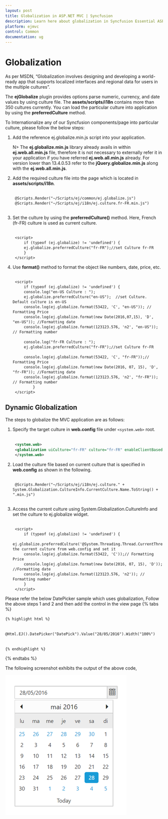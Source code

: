 ```yaml
---
layout: post
title: Globalization in ASP.NET MVC | Syncfusion
description: Learn here about globalization in Syncfusion Essential ASP.NET MVC platform, its elements, and more.
platform: ejmvc
control: Common 
documentation: ug
---
```


# Globalization

As per MSDN, “Globalization involves designing and developing a world-ready app that supports localized interfaces and regional data for users in the multiple cultures”.

The **ejGlobalize** plugin provides options parse numeric, currency, and date values by using culture file. The **assets/scripts/i18n** contains more than 350 cultures currently. You can load the particular culture into application by using the **preferredCulture** method.


To Internationalize any of our Syncfusion components/page into particular culture, please follow the below steps:

1. Add the reference ej.globalize.min.js script into your application.

   N> The **ej.globalize.min.js** library already avails in within **ej.web.all.min.js** file, therefore it is not necessary to externally refer it in your application if you have referred **ej.web.all.min.js** already. For version lower than 13.4.0.53 refer to the **jQuery.globalize.min.js** along with the **ej.web.all.min.js**.

2. Add the required culture file into the page which is located in **assets/scripts/i18n**.

   ~~~ cshtml
   
	@Scripts.Render("~/Scripts/ej/common/ej.globalize.js")
	@Scripts.Render("~/Scripts/ej/i18n/ej.culture.fr-FR.min.js")
		
   ~~~

3. Set the culture by using the **preferredCulture()** method. Here, French (fr-FR) culture is used as current culture.

   ~~~ cshtml
   
	<script>
		if (typeof (ej.globalize) != 'undefined') {
		ej.globalize.preferredCulture("fr-FR");//set Culture fr-FR 
		}
	</script>

   ~~~
   
4. Use **format()** method to format the object like numbers, date, price, etc.

   ~~~ cshtml
   
	<script>
		if (typeof (ej.globalize) != 'undefined') {
		console.log("en-US Culture : ");
		ej.globalize.preferredCulture("en-US");  //set Culture. Default culture is en-US         
		console.log(ej.globalize.format(53422, 'C', "en-US")); // Formatting Price
		console.log(ej.globalize.format(new Date(2016,07,15), 'D', "en-US")); //Formatting date
		console.log(ej.globalize.format(123123.576, 'n2', "en-US")); // Formatting number

		console.log("fr-FR Culture : ");
		ej.globalize.preferredCulture("fr-FR");//set Culture fr-FR 
				
		console.log(ej.globalize.format(53422, 'C', "fr-FR"));// Formatting Price
		console.log(ej.globalize.format(new Date(2016, 07, 15), 'D', "fr-FR")); //Formatting date
		console.log(ej.globalize.format(123123.576, 'n2', "fr-FR")); // Formatting number          
			}
    </script>

   ~~~

## Dynamic Globalization

The steps to globalize the MVC application are as follows:

1. Specify the target culture in **web.config** file under `<system.web>` root.

   ~~~ xml
   
	<system.web>
	<globalization uiCulture="fr-FR" culture="fr-FR" enableClientBasedCulture="true"/>
	</system.web>

   ~~~

2. Load the culture file based on current culture that is specified in **web.config** as shown in the following.


   ~~~ cshtml
   
	@Scripts.Render("~/Scripts/ej/i18n/ej.culture." + System.Globalization.CultureInfo.CurrentCulture.Name.ToString() + ".min.js")
			
   ~~~

3. Access the current culture using System.Globalization.CultureInfo and set the culture to ej.globalize widget.

   ~~~ cshtml
   
	<script>
		if (typeof (ej.globalize) != 'undefined') {
		ej.globalize.preferredCulture('@System.Threading.Thread.CurrentThread.CurrentCulture.Name');//access the current culture from web.config and set it
		console.log(ej.globalize.format(53422, 'C'));// Formatting Price
		console.log(ej.globalize.format(new Date(2016, 07, 15), 'D')); //Formatting date
		console.log(ej.globalize.format(123123.576, 'n2')); // Formatting number
        }
	</script>

   ~~~
   
Please refer the below DatePicker sample which uses globalization,
Follow the above steps 1 and 2 and then add the control in the view page
{% tabs %}

    {% highlight html %}

        @Html.EJ().DatePicker("DatePick").Value("28/05/2016").Width("100%")
        
        
    {% endhighlight %}


{% endtabs %}

The following screenshot exhibits the output of the above code,

![](Globalization_images/globalization.png)
